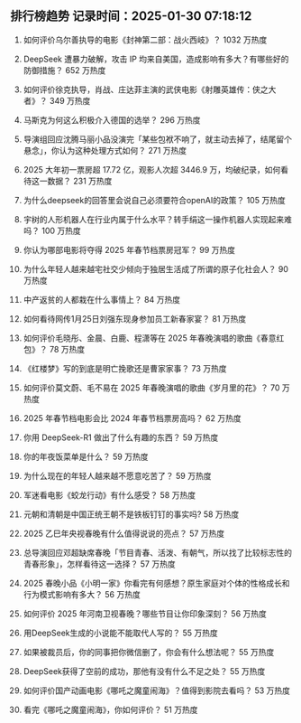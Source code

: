 
## 排行榜趋势 记录时间：2025-01-30 07:18:12
  
  1. 如何评价乌尔善执导的电影《封神第二部：战火西岐》？ 1032 万热度
    
  2. DeepSeek 遭暴力破解，攻击 IP 均来自美国，造成影响有多大？有哪些好的防御措施？ 652 万热度
    
  3. 如何评价徐克执导，肖战、庄达菲主演的武侠电影《射雕英雄传：侠之大者》？ 349 万热度
    
  4. 马斯克为何这么积极介入德国的选举？ 296 万热度
    
  5. 导演组回应沈腾马丽小品没演完「某些包袱不响了，就主动去掉了，结尾留个悬念」，你认为这种处理方式如何？ 271 万热度
    
  6. 2025 大年初一票房超 17.72 亿，观影人次超 3446.9 万，均破纪录，如何看待这一数据？ 231 万热度
    
  7. 为什么deepseek的回答里会说自己必须要符合openAI的政策？ 105 万热度
    
  8. 宇树的人形机器人在行业内属于什么水平？转手绢这一操作机器人实现起来难吗？ 100 万热度
    
  9. 你认为哪部电影将夺得 2025 年春节档票房冠军？ 99 万热度
    
  10. 为什么年轻人越来越宅社交少倾向于独居生活成了所谓的原子化社会人？ 90 万热度
    
  11. 中产返贫的人都栽在什么事情上？ 84 万热度
    
  12. 如何看待网传1月25日刘强东现身参加员工新春家宴？ 81 万热度
    
  13. 如何评价毛晓彤、金晨、白鹿、程潇等在 2025 年春晚演唱的歌曲《春意红包》？ 78 万热度
    
  14. 《红楼梦》写的到底是明亡挽歌还是曹家家事？ 73 万热度
    
  15. 如何评价莫文蔚、毛不易在 2025 年春晚演唱的歌曲《岁月里的花》？ 70 万热度
    
  16. 2025 年春节档电影会比 2024 年春节档票房高吗？ 62 万热度
    
  17. 你用 DeepSeek-R1 做出了什么有趣的东西？ 59 万热度
    
  18. 你的年夜饭菜单是什么？ 59 万热度
    
  19. 为什么现在的年轻人越来越不愿意吃苦了？ 59 万热度
    
  20. 军迷看电影《蛟龙行动》有什么感受？ 58 万热度
    
  21. 元朝和清朝是中国正统王朝不是铁板钉钉的事实吗? 58 万热度
    
  22. 2025 乙巳年央视春晚有什么值得说说的亮点？ 57 万热度
    
  23. 总导演回应邓超缺席春晚「节目青春、活泼、有朝气，所以找了比较标志性的青春形象」，怎样看待这一选择？ 57 万热度
    
  24. 2025 春晚小品《小明一家》你看完有何感想？原生家庭对个体的性格成长和行为模式影响有多大？ 56 万热度
    
  25. 如何评价 2025 年河南卫视春晚？哪些节目让你印象深刻？ 56 万热度
    
  26. 用DeepSeek生成的小说能不能取代人写的？ 55 万热度
    
  27. 如果被裁员后，你的同事把你微信删了，你会有什么想法呢？ 55 万热度
    
  28. DeepSeek获得了空前的成功，那他有没有什么不足之处？ 55 万热度
    
  29. 如何评价国产动画电影《哪吒之魔童闹海》？值得到影院去看吗？ 53 万热度
    
  30. 看完《哪吒之魔童闹海》，你如何评价？ 51 万热度
    